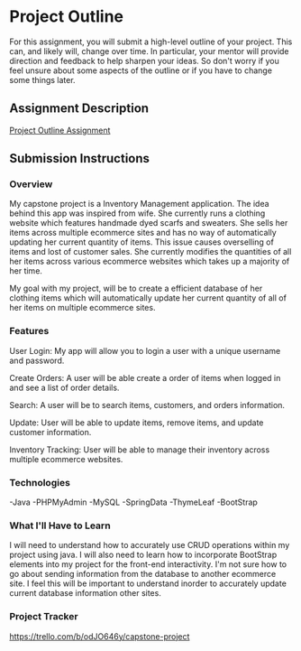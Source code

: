 # Project Outline
For this assignment, you will submit a high-level outline of your project. This can, and likely will, change over time. In particular, your mentor will provide direction and feedback to help sharpen your ideas. So don't worry if you feel unsure about some aspects of the outline or if you have to change some things later.

## Assignment Description
[Project Outline Assignment](https://education.launchcode.org/liftoff/modules/assignments/project-outline)

## Submission Instructions

### Overview

My capstone project is a Inventory Management application. The idea behind this app was inspired from wife. She currently runs a clothing website which features handmade dyed scarfs and sweaters. She sells her items across multiple ecommerce sites and has no way of automatically updating her current quantity of items. This issue causes overselling of items and lost of customer sales. She currently modifies the quantities of all her items across various ecommerce websites which takes up a majority of her time. 

My goal with my project, will be to create a efficient database of her clothing items which will automatically update her current quantity of all of her items on multiple ecommerce sites.


### Features

User Login: My app will allow you to login a user with a unique username and password. 

Create Orders: A user will be able create a order of items when logged in and see a list of order details.

Search: A user will be to search items, customers, and orders information.

Update: User will be able to update items, remove items, and update customer information.

Inventory Tracking: User will be able to manage their inventory across multiple ecommerce websites.

### Technologies

-Java
-PHPMyAdmin
-MySQL
-SpringData
-ThymeLeaf
-BootStrap


### What I'll Have to Learn

I will need to understand how to accurately use CRUD operations within my project using java. I will also need to learn how to incorporate BootStrap elements into my project for the front-end interactivity. I'm not sure how to go about sending information from the database to another ecommerce site. I feel this will be important to understand inorder to accurately update current database information other sites. 
### Project Tracker

https://trello.com/b/odJO646y/capstone-project
